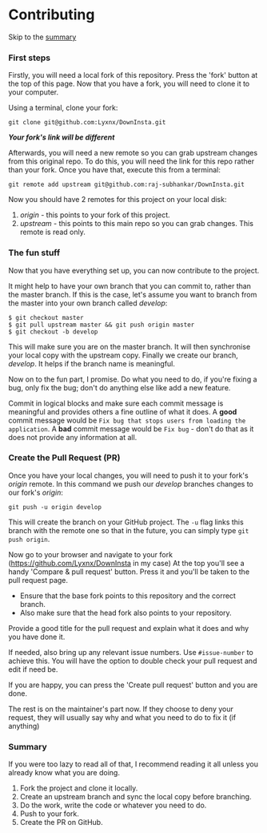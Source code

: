 # Contributing

Skip to the [summary](#summary)

### First steps

Firstly, you will need a local fork of this repository. Press the 'fork' button at the top of this page.
Now that you have a fork, you will need to clone it to your computer.

Using a terminal, clone your fork: 

`git clone git@github.com:Lyxnx/DownInsta.git`

_**Your fork's link will be different**_

Afterwards, you will need a new remote so you can grab upstream changes from this original repo.
To do this, you will need the link for this repo rather than your fork. 
Once you have that, execute this from a terminal:

`git remote add upstream git@github.com:raj-subhankar/DownInsta.git`

Now you should have 2 remotes for this project on your local disk:
1. _origin_ - this points to your fork of this project.
2. _upstream_ - this points to this main repo so you can grab changes. This remote is read only.

### The fun stuff

Now that you have everything set up, you can now contribute to the project. 

It might help to have your own branch that you can commit to, rather than the master branch.
If this is the case, let's assume you want to branch from the master into your own branch 
called _develop_:

```
$ git checkout master
$ git pull upstream master && git push origin master
$ git checkout -b develop
```

This will make sure you are on the master branch. It will then synchronise your local copy with 
the upstream copy.
Finally we create our branch, _develop_. It helps if the branch name is meaningful.

Now on to the fun part, I promise.
Do what you need to do, if you're fixing a bug, only fix the bug; don't do anything else like 
add a new feature.

Commit in logical blocks and make sure each commit message is meaningful and provides others a
fine outline of what it does. A **good** commit message would be 
`Fix bug that stops users from loading the application`.
A **bad** commit message would be `Fix bug` - don't do that as it does not provide any information at all.

### Create the Pull Request (PR)

Once you have your local changes, you will need to push it to your fork's _origin_ remote.
In this command we push our _develop_ branches changes to our fork's _origin_:

`git push -u origin develop`

This will create the branch on your GitHub project. The `-u` flag links this branch with the remote
one so that in the future, you can simply type `git push origin`.

Now go to your browser and navigate to your fork (https://github.com/Lyxnx/DownInsta in my case)
At the top you'll see a handy 'Compare & pull request' button. Press it and you'll be taken to the
pull request page.

* Ensure that the base fork points to this repository and the correct branch.
* Also make sure that the head fork also points to your repository.

Provide a good title for the pull request and explain what it does and why you have done it.

If needed, also bring up any relevant issue numbers. Use `#issue-number` to achieve this.
You will have the option to double check your pull request and edit if need be.

If you are happy, you can press the 'Create pull request' button and you are done.

The rest is on the maintainer's part now. If they choose to deny your request, they will usually say why
and what you need to do to fix it (if anything)

### Summary

If you were too lazy to read all of that, I recommend reading it all unless you already know what you are doing.

1. Fork the project and clone it locally.
2. Create an upstream branch and sync the local copy before branching.
3. Do the work, write the code or whatever you need to do.
4. Push to your fork.
5. Create the PR on GitHub.